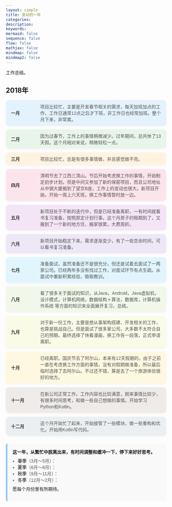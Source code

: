 ```yaml
---
layout: simple
title: 变动的一年
categories:
description:
keywords:
mermaid: false
sequence: false
flow: false
mathjax: false
mindmap: false
mindmap2: false
---
```


工作总结。

## 2018年

<style>
.card-container {
  display: flex;
  flex-wrap: wrap;
  gap: 12px;
  font-family: sans-serif;
}

.card {
  display: flex;
  align-items: center;
  padding: 10px 16px;
  border-radius: 10px;
  min-width: 280px;
  flex: 1 1 45%;
  box-shadow: 0 2px 6px rgba(0,0,0,0.05);
}

.card .title {
  font-weight: bold;
  margin-right: 12px;
  color: #333;
  width: 80px;
}

.card .content {
  color: #555;
  flex: 1;
  word-break: break-word;
}

/* 12种浅色背景 */
.bg01 { background-color: #e3f2fd; }  /* 1月 */
.bg02 { background-color: #e8f5e9; }  /* 2月 */
.bg03 { background-color: #fff3e0; }  /* 3月 */
.bg04 { background-color: #fce4ec; }  /* 4月 */
.bg05 { background-color: #f3e5f5; }  /* 5月 */
.bg06 { background-color: #ede7f6; }  /* 6月 */
.bg07 { background-color: #e1f5fe; }  /* 7月 */
.bg08 { background-color: #f1f8e9; }  /* 8月 */
.bg09 { background-color: #f9fbe7; }  /* 9月 */
.bg10 { background-color: #fff8e1; }  /* 10月 */
.bg11 { background-color: #efebe9; }  /* 11月 */
.bg12 { background-color: #eceff1; }  /* 12月 */
</style>

<div class="card-container">
  <div class="card bg01"><div class="title">一月</div><div class="content">项目比较忙，主要是开发春节相关的需求，每天加班加点的工作，工作日通常12点之后才下班，非工作日也经常加班。整个月下来，非常累。</div></div>
  <div class="card bg02"><div class="title">二月</div><div class="content">因为过春节，工作上的事情稍微减少。过年期间，总共休了13天假。这个月相对来说，稍微轻松一点。</div></div>
  <div class="card bg03"><div class="title">三月</div><div class="content">项目比较忙，总是有很多事情做，并且感觉做不完。</div></div>
  <div class="card bg04"><div class="title">四月</div><div class="content">清明节去了江西三清山。节后开始考虑换工作的事情，开始制定初步计划。但是中间又参加了新的保密项目，而且公司地址从中钢大厦搬到了望京B座，工作上的变动也很大。新项目开始，开始一周上六天班，换工作事情暂时放一边。</div></div>
  <div class="card bg05"><div class="title">五月</div><div class="content">新项目处于不断的迭代中，但是已经准备离职，一有时间就看书复习准备，按照原定计划行事。这个月房子的租期到了，又搬到了一个新的地方住，搬家很累，大费周折。</div></div>
  <div class="card bg06"><div class="title">六月</div><div class="content">新项目开始稳定下来，需求逐渐变少，有了一些空余时间，可以看书复习准备。</div></div>
  <div class="card bg07"><div class="title">七月</div><div class="content">准备面试，虽然准备还不是很充分，但还是试着去面试了一两家公司。已经两年多没有找过工作，对面试环节有点生疏。从面试中重新积累经验，吸取教训。</div></div>
  <div class="card bg08"><div class="title">八月</div><div class="content">看了很多关于面试的知识，从Java，Android，Java虚拟机，设计模式，计算机网络，数据结构＋算法，数据库，计算机操作系统 等方面的知识来全面展开复习，总结。</div></div>
  <div class="card bg09"><div class="title">九月</div><div class="content">对于新一份工作，主要是想从事架构搭建、开发相关的工作，也算是挑战自己。但是面试了很多家公司，大多数不太符合自己的预期。最终选择了快看漫画，换工作告一段落，正式申请离职。</div></div>
  <div class="card bg10"><div class="title">十月</div><div class="content">已经离职。国庆节去了阿尔山，本来有12天假期的，由于之前一直在考虑换工作方面的事情，没有对假期做准备，所以最后临时选择了去阿尔山。不过还不错，算是去了一个旅游体验很好的地方。</div></div>
  <div class="card bg11"><div class="title">十一月</div><div class="content">在新公司正常工作，工作内容也比较满意，刚来事情比较少，有很多时间思考，和做一些自己想做的事情。开始学习 Python和Kotlin。</div></div>
  <div class="card bg12"><div class="title">十二月</div><div class="content">这个月开始忙了起来，开始接管了一些模块，做一些重构和优化。开始用Kotlin写代码。</div></div>
</div>


<div style="margin-top: 24px; padding: 16px; background-color: #f9f9f9; border-left: 5px solid #90caf9; border-radius: 6px; font-family: sans-serif;">
  <p style="margin: 0; font-weight: bold;">这一年，从繁忙中脱离出来，有时间调整和缓冲一下，停下来好好思考。</p>
  <ul style="margin: 8px 0 0 16px; padding-left: 0; color: #555;">
    <li><strong>春季</strong>（3月～5月）：</li>
    <li><strong>夏季</strong>（6月～8月）：</li>
    <li><strong>秋季</strong>（9月～11月）：</li>
    <li><strong>冬季</strong>（12月～2月）：</li>
  </ul>
  <p style="margin-top: 8px;">愿每个月份里有所期待。</p>
</div>

